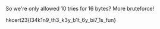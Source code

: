 So we're only allowed 10 tries for 16 bytes? More bruteforce!

hkcert23{l34k1n9_th3_k3y_b1t_6y_bi7_1s_fun}